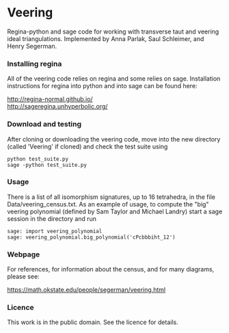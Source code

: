 # Veering
Regina-python and sage code for working with transverse taut and veering ideal triangulations. Implemented by Anna Parlak, Saul Schleimer, and Henry Segerman. 

### Installing regina

All of the veering code relies on regina and some relies on sage.  Installation instructions for regina into python and into sage can be found here:

http://regina-normal.github.io/  
http://sageregina.unhyperbolic.org/

### Download and testing

After cloning or downloading the veering code, move into the new directory (called 'Veering' if cloned) and check the test suite using

    python test_suite.py
    sage -python test_suite.py

### Usage

There is a list of all isomorphism signatures, up to 16 tetrahedra, in the file Data/veering_census.txt.  As an example of usage, to compute the "big" veering polynomial (defined by Sam Taylor and Michael Landry) start a sage session in the directory and run

    sage: import veering_polynomial
    sage: veering_polynomial.big_polynomial('cPcbbbiht_12')

### Webpage

For references, for information about the census, and for many diagrams, please see:

https://math.okstate.edu/people/segerman/veering.html

### Licence

This work is in the public domain.  See the licence for details. 

